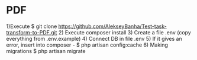 # PDF
 
1)Execute $ git clone https://github.com/AlekseyBanha/Test-task-transform-to-PDF.git 
2) Execute composer install
3) Create a file .env (copy everything from .env.example)
4) Сonnect DB in file .env
5) If it gives an error, insert into composer - $ php artisan config:cache
6) Making migrations $ php artisan migrate

